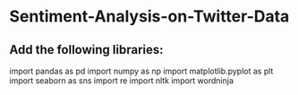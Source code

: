 # Sentiment-Analysis-on-Twitter-Data
## Add the following libraries:
import pandas as pd
import numpy as np
import matplotlib.pyplot as plt
import seaborn as sns
import re
import nltk
import wordninja
